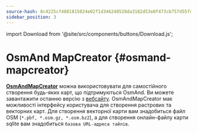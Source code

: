 ```yaml
---
source-hash: 8c4225cf4881815024e02f1d346240528da3182d53e0f473cb757d55fd61f6b9
sidebar_position: 3
---
```

import Download from '@site/src/components/buttons/Download.js';

# OsmAnd MapCreator {#osmand-mapcreator}

[**OsmAndMapCreator**](https://wiki.openstreetmap.org/wiki/OsmAndMapCreator) можна використовувати для самостійного створення будь-яких карт, що підтримуються OsmAnd. Ви можете завантажити останню версію з [вебсайту](https://download.osmand.net/latest-night-build/OsmAndMapCreator-main.zip). OsmAndMapCreator має можливості інтерфейсу користувача для створення растрових та векторних карт. Для створення векторної карти вам знадобиться файл OSM (`*.pbf, *.osm.gz, *.osm.bz2`), а для створення онлайн-файлу карти sqlite вам знадобиться `базова URL-адреса тайлів`.

<Download link="https://download.osmand.net/latest-night-build/OsmAndMapCreator-main.zip"/>